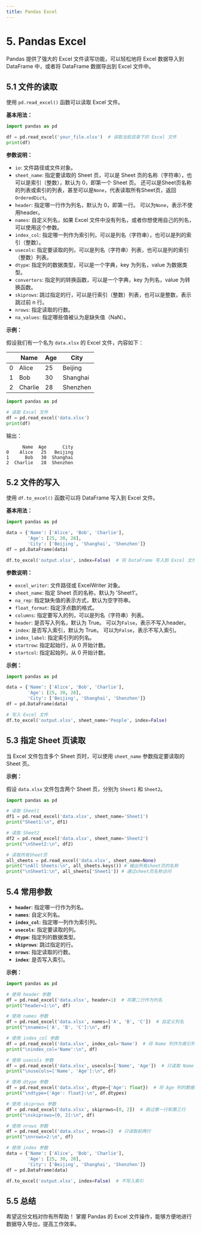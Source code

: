 ```yaml
---
title: Pandas Excel
---
```



# 5. Pandas Excel

Pandas 提供了强大的 Excel 文件读写功能，可以轻松地将 Excel 数据导入到 DataFrame 中，或者将 DataFrame 数据导出到 Excel 文件中。

## 5.1 文件的读取

使用 `pd.read_excel()` 函数可以读取 Excel 文件。

**基本用法：**

```python
import pandas as pd

df = pd.read_excel('your_file.xlsx')  # 读取当前目录下的 Excel 文件
print(df)
```

**参数说明：**

*   `io`: 文件路径或文件对象。
*   `sheet_name`:  指定要读取的 Sheet 页，可以是 Sheet 页的名称（字符串），也可以是索引（整数），默认为 0，即第一个 Sheet 页。 还可以是Sheet页名称的列表或索引的列表，甚至可以是`None`，代表读取所有Sheet页，返回`OrderedDict`。
*   `header`:  指定哪一行作为列名，默认为 0，即第一行。  可以为`None`，表示不使用header。
*   `names`:  自定义列名，如果 Excel 文件中没有列名，或者你想使用自己的列名，可以使用这个参数。
*   `index_col`:  指定哪一列作为索引列，可以是列名（字符串），也可以是列的索引（整数）。
*   `usecols`:  指定要读取的列，可以是列名（字符串）列表，也可以是列的索引（整数）列表。
*   `dtype`:  指定列的数据类型，可以是一个字典，key 为列名，value 为数据类型。
*   `converters`:  指定列的转换函数，可以是一个字典，key 为列名，value 为转换函数。
*   `skiprows`:  跳过指定的行，可以是行索引（整数）列表，也可以是整数，表示跳过前 n 行。
*   `nrows`:  指定读取的行数。
*   `na_values`:  指定哪些值被认为是缺失值（NaN）。

**示例：**

假设我们有一个名为 `data.xlsx` 的 Excel 文件，内容如下：

|   | Name    | Age | City     |
|---|---------|-----|----------|
| 0 | Alice   | 25  | Beijing  |
| 1 | Bob     | 30  | Shanghai |
| 2 | Charlie | 28  | Shenzhen |

```python
import pandas as pd

# 读取 Excel 文件
df = pd.read_excel('data.xlsx')
print(df)
```

输出：

```
      Name  Age      City
0    Alice   25   Beijing
1      Bob   30  Shanghai
2  Charlie   28  Shenzhen
```

## 5.2 文件的写入

使用 `df.to_excel()` 函数可以将 DataFrame 写入到 Excel 文件。

**基本用法：**

```python
import pandas as pd

data = {'Name': ['Alice', 'Bob', 'Charlie'],
        'Age': [25, 30, 28],
        'City': ['Beijing', 'Shanghai', 'Shenzhen']}
df = pd.DataFrame(data)

df.to_excel('output.xlsx', index=False)  # 将 DataFrame 写入到 Excel 文件，不包含索引
```

**参数说明：**

*   `excel_writer`:  文件路径或 ExcelWriter 对象。
*   `sheet_name`:  指定 Sheet 页的名称，默认为 'Sheet1'。
*   `na_rep`:  指定缺失值的表示方式，默认为空字符串。
*   `float_format`:  指定浮点数的格式。
*   `columns`:  指定要写入的列，可以是列名（字符串）列表。
*   `header`:  是否写入列名，默认为 True。  可以为`False`，表示不写入header。
*   `index`:  是否写入索引，默认为 True。 可以为`False`，表示不写入索引。
*   `index_label`:  指定索引列的列名。
*   `startrow`:  指定起始行，从 0 开始计数。
*   `startcol`:  指定起始列，从 0 开始计数。

**示例：**

```python
import pandas as pd

data = {'Name': ['Alice', 'Bob', 'Charlie'],
        'Age': [25, 30, 28],
        'City': ['Beijing', 'Shanghai', 'Shenzhen']}
df = pd.DataFrame(data)

# 写入 Excel 文件
df.to_excel('output.xlsx', sheet_name='People', index=False)
```

## 5.3 指定 Sheet 页读取

当 Excel 文件包含多个 Sheet 页时，可以使用 `sheet_name` 参数指定要读取的 Sheet 页。

**示例：**

假设 `data.xlsx` 文件包含两个 Sheet 页，分别为 `Sheet1` 和 `Sheet2`。

```python
import pandas as pd

# 读取 Sheet1
df1 = pd.read_excel('data.xlsx', sheet_name='Sheet1')
print("Sheet1:\n", df1)

# 读取 Sheet2
df2 = pd.read_excel('data.xlsx', sheet_name='Sheet2')
print("\nSheet2:\n", df2)

# 读取所有Sheet页
all_sheets = pd.read_excel('data.xlsx', sheet_name=None)
print("\nAll Sheets:\n", all_sheets.keys()) # 输出所有sheet页的名称
print("\nSheet1:\n", all_sheets['Sheet1']) # 通过sheet页名称访问
```

## 5.4 常用参数

*   **`header`**:  指定哪一行作为列名。
*   **`names`**:  自定义列名。
*   **`index_col`**:  指定哪一列作为索引列。
*   **`usecols`**:  指定要读取的列。
*   **`dtype`**:  指定列的数据类型。
*   **`skiprows`**:  跳过指定的行。
*   **`nrows`**:  指定读取的行数。
*   **`index`**:  是否写入索引。

**示例：**

```python
import pandas as pd

# 使用 header 参数
df = pd.read_excel('data.xlsx', header=1)  # 将第二行作为列名
print("header=1:\n", df)

# 使用 names 参数
df = pd.read_excel('data.xlsx', names=['A', 'B', 'C'])  # 自定义列名
print("\nnames=['A', 'B', 'C']:\n", df)

# 使用 index_col 参数
df = pd.read_excel('data.xlsx', index_col='Name')  # 将 Name 列作为索引列
print("\nindex_col='Name':\n", df)

# 使用 usecols 参数
df = pd.read_excel('data.xlsx', usecols=['Name', 'Age'])  # 只读取 Name 和 Age 列
print("\nusecols=['Name', 'Age']:\n", df)

# 使用 dtype 参数
df = pd.read_excel('data.xlsx', dtype={'Age': float})  # 将 Age 列的数据类型指定为 float
print("\ndtype={'Age': float}:\n", df.dtypes)

# 使用 skiprows 参数
df = pd.read_excel('data.xlsx', skiprows=[0, 2])  # 跳过第一行和第三行
print("\nskiprows=[0, 2]:\n", df)

# 使用 nrows 参数
df = pd.read_excel('data.xlsx', nrows=2)  # 只读取前两行
print("\nnrows=2:\n", df)

# 使用 index 参数
data = {'Name': ['Alice', 'Bob', 'Charlie'],
        'Age': [25, 30, 28],
        'City': ['Beijing', 'Shanghai', 'Shenzhen']}
df = pd.DataFrame(data)

df.to_excel('output.xlsx', index=False)  # 不写入索引
```
## 5.5 总结

希望这份文档对你有所帮助！ 掌握 Pandas 的 Excel 文件操作，能够方便地进行数据导入导出，提高工作效率。
